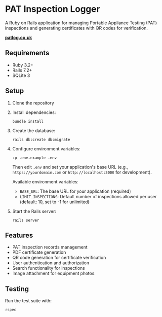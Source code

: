 # PAT Inspection Logger

A Ruby on Rails application for managing Portable Appliance Testing (PAT) inspections and generating certificates with QR codes for verification.

**[patlog.co.uk](https://patlog.co.uk)**

## Requirements

* Ruby 3.2+
* Rails 7.2+
* SQLite 3

## Setup

1. Clone the repository
2. Install dependencies:
   ```
   bundle install
   ```
3. Create the database:
   ```
   rails db:create db:migrate
   ```
4. Configure environment variables:
   ```
   cp .env.example .env
   ```
   Then edit `.env` and set your application's base URL (e.g., `https://yourdomain.com` or `http://localhost:3000` for development).

   Available environment variables:
   - `BASE_URL`: The base URL for your application (required)
   - `LIMIT_INSPECTIONS`: Default number of inspections allowed per user (default: 10, set to -1 for unlimited)

5. Start the Rails server:
   ```
   rails server
   ```

## Features

* PAT inspection records management
* PDF certificate generation
* QR code generation for certificate verification
* User authentication and authorization
* Search functionality for inspections
* Image attachment for equipment photos

## Testing

Run the test suite with:
```
rspec
```

